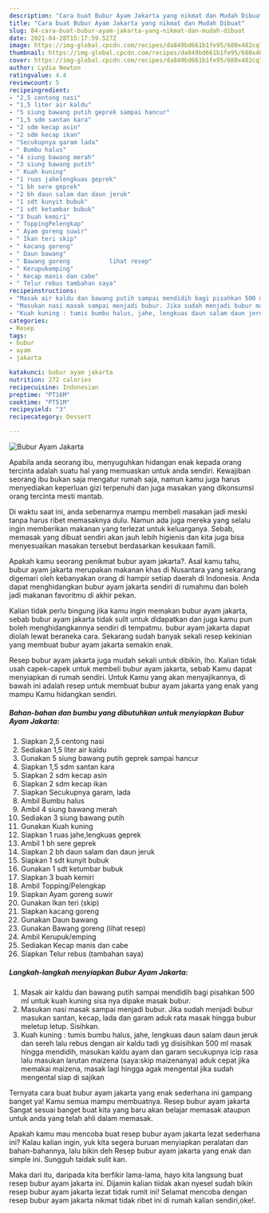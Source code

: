 ```yaml
---
description: "Cara buat Bubur Ayam Jakarta yang nikmat dan Mudah Dibuat"
title: "Cara buat Bubur Ayam Jakarta yang nikmat dan Mudah Dibuat"
slug: 84-cara-buat-bubur-ayam-jakarta-yang-nikmat-dan-mudah-dibuat
date: 2021-04-28T15:17:59.527Z
image: https://img-global.cpcdn.com/recipes/da849bd661b1fe95/680x482cq70/bubur-ayam-jakarta-foto-resep-utama.jpg
thumbnail: https://img-global.cpcdn.com/recipes/da849bd661b1fe95/680x482cq70/bubur-ayam-jakarta-foto-resep-utama.jpg
cover: https://img-global.cpcdn.com/recipes/da849bd661b1fe95/680x482cq70/bubur-ayam-jakarta-foto-resep-utama.jpg
author: Lydia Newton
ratingvalue: 4.4
reviewcount: 5
recipeingredient:
- "2,5 centong nasi"
- "1,5 liter air kaldu"
- "5 siung bawang putih geprek sampai hancur"
- "1,5 sdm santan kara"
- "2 sdm kecap asin"
- "2 sdm kecap ikan"
- "Secukupnya garam lada"
- " Bumbu halus"
- "4 siung bawang merah"
- "3 siung bawang putih"
- " Kuah kuning"
- "1 ruas jahelengkuas geprek"
- "1 bh sere geprek"
- "2 bh daun salam dan daun jeruk"
- "1 sdt kunyit bubuk"
- "1 sdt ketumbar bubuk"
- "3 buah kemiri"
- " ToppingPelengkap"
- " Ayam goreng suwir"
- " Ikan teri skip"
- " kacang goreng"
- " Daun bawang"
- " Bawang goreng           lihat resep"
- " Kerupukemping"
- " Kecap manis dan cabe"
- " Telur rebus tambahan saya"
recipeinstructions:
- "Masak air kaldu dan bawang putih sampai mendidih bagi pisahkan 500 ml untuk kuah kuning sisa nya dipake masak bubur."
- "Masukan nasi masak sampai menjadi bubur. Jika sudah menjadi bubur masukan santan, kecap, lada dan garam aduk rata masak hingga bubur meletup letup. Sisihkan."
- "Kuah kuning : tumis bumbu halus, jahe, lengkuas daun salam daun jeruk dan sereh lalu rebus dengan air kaldu tadi yg disisihkan 500 ml masak hingga mendidih, masukan kaldu ayam dan garam secukupnya icip rasa lalu masukan larutan maizena (saya:skip maizenanya) aduk cepat jika memakai maizena, masak lagi hingga agak mengental jika sudah mengental siap di sajikan"
categories:
- Resep
tags:
- bubur
- ayam
- jakarta

katakunci: bubur ayam jakarta 
nutrition: 272 calories
recipecuisine: Indonesian
preptime: "PT16M"
cooktime: "PT51M"
recipeyield: "3"
recipecategory: Dessert

---
```



![Bubur Ayam Jakarta](https://img-global.cpcdn.com/recipes/da849bd661b1fe95/680x482cq70/bubur-ayam-jakarta-foto-resep-utama.jpg)

Apabila anda seorang ibu, menyuguhkan hidangan enak kepada orang tercinta adalah suatu hal yang memuaskan untuk anda sendiri. Kewajiban seorang ibu bukan saja mengatur rumah saja, namun kamu juga harus menyediakan keperluan gizi terpenuhi dan juga masakan yang dikonsumsi orang tercinta mesti mantab.

Di waktu  saat ini, anda sebenarnya mampu membeli masakan jadi meski tanpa harus ribet memasaknya dulu. Namun ada juga mereka yang selalu ingin memberikan makanan yang terlezat untuk keluarganya. Sebab, memasak yang dibuat sendiri akan jauh lebih higienis dan kita juga bisa menyesuaikan masakan tersebut berdasarkan kesukaan famili. 



Apakah kamu seorang penikmat bubur ayam jakarta?. Asal kamu tahu, bubur ayam jakarta merupakan makanan khas di Nusantara yang sekarang digemari oleh kebanyakan orang di hampir setiap daerah di Indonesia. Anda dapat menghidangkan bubur ayam jakarta sendiri di rumahmu dan boleh jadi makanan favoritmu di akhir pekan.

Kalian tidak perlu bingung jika kamu ingin memakan bubur ayam jakarta, sebab bubur ayam jakarta tidak sulit untuk didapatkan dan juga kamu pun boleh menghidangkannya sendiri di tempatmu. bubur ayam jakarta dapat diolah lewat beraneka cara. Sekarang sudah banyak sekali resep kekinian yang membuat bubur ayam jakarta semakin enak.

Resep bubur ayam jakarta juga mudah sekali untuk dibikin, lho. Kalian tidak usah capek-capek untuk membeli bubur ayam jakarta, sebab Kamu dapat menyiapkan di rumah sendiri. Untuk Kamu yang akan menyajikannya, di bawah ini adalah resep untuk membuat bubur ayam jakarta yang enak yang mampu Kamu hidangkan sendiri.

<!--inarticleads1-->

##### Bahan-bahan dan bumbu yang dibutuhkan untuk menyiapkan Bubur Ayam Jakarta:

1. Siapkan 2,5 centong nasi
1. Sediakan 1,5 liter air kaldu
1. Gunakan 5 siung bawang putih geprek sampai hancur
1. Siapkan 1,5 sdm santan kara
1. Siapkan 2 sdm kecap asin
1. Siapkan 2 sdm kecap ikan
1. Siapkan Secukupnya garam, lada
1. Ambil  Bumbu halus
1. Ambil 4 siung bawang merah
1. Sediakan 3 siung bawang putih
1. Gunakan  Kuah kuning
1. Siapkan 1 ruas jahe,lengkuas geprek
1. Ambil 1 bh sere geprek
1. Siapkan 2 bh daun salam dan daun jeruk
1. Siapkan 1 sdt kunyit bubuk
1. Gunakan 1 sdt ketumbar bubuk
1. Siapkan 3 buah kemiri
1. Ambil  Topping/Pelengkap
1. Siapkan  Ayam goreng suwir
1. Gunakan  Ikan teri (skip)
1. Siapkan  kacang goreng
1. Gunakan  Daun bawang
1. Gunakan  Bawang goreng           (lihat resep)
1. Ambil  Kerupuk/emping
1. Sediakan  Kecap manis dan cabe
1. Siapkan  Telur rebus (tambahan saya)




<!--inarticleads2-->

##### Langkah-langkah menyiapkan Bubur Ayam Jakarta:

1. Masak air kaldu dan bawang putih sampai mendidih bagi pisahkan 500 ml untuk kuah kuning sisa nya dipake masak bubur.
1. Masukan nasi masak sampai menjadi bubur. Jika sudah menjadi bubur masukan santan, kecap, lada dan garam aduk rata masak hingga bubur meletup letup. Sisihkan.
1. Kuah kuning : tumis bumbu halus, jahe, lengkuas daun salam daun jeruk dan sereh lalu rebus dengan air kaldu tadi yg disisihkan 500 ml masak hingga mendidih, masukan kaldu ayam dan garam secukupnya icip rasa lalu masukan larutan maizena (saya:skip maizenanya) aduk cepat jika memakai maizena, masak lagi hingga agak mengental jika sudah mengental siap di sajikan




Ternyata cara buat bubur ayam jakarta yang enak sederhana ini gampang banget ya! Kamu semua mampu membuatnya. Resep bubur ayam jakarta Sangat sesuai banget buat kita yang baru akan belajar memasak ataupun untuk anda yang telah ahli dalam memasak.

Apakah kamu mau mencoba buat resep bubur ayam jakarta lezat sederhana ini? Kalau kalian ingin, yuk kita segera buruan menyiapkan peralatan dan bahan-bahannya, lalu bikin deh Resep bubur ayam jakarta yang enak dan simple ini. Sungguh taidak sulit kan. 

Maka dari itu, daripada kita berfikir lama-lama, hayo kita langsung buat resep bubur ayam jakarta ini. Dijamin kalian tiidak akan nyesel sudah bikin resep bubur ayam jakarta lezat tidak rumit ini! Selamat mencoba dengan resep bubur ayam jakarta nikmat tidak ribet ini di rumah kalian sendiri,oke!.


